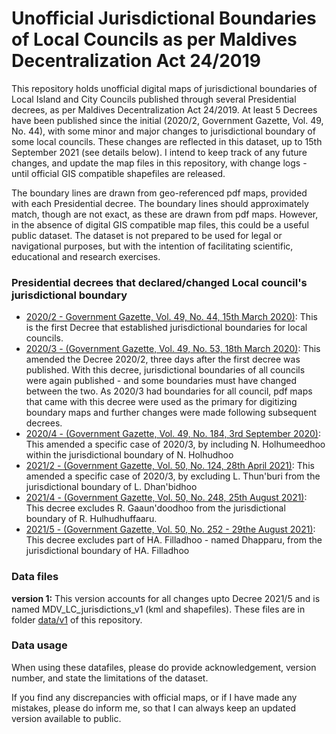 # Unofficial Jurisdictional Boundaries of Local Councils as per Maldives Decentralization Act 24/2019

This repository holds unofficial digital maps of jurisdictional boundaries of Local Island and City Councils published through several Presidential decrees, as per Maldives Decentralization Act 24/2019. At least 5 Decrees have been published since the initial (2020/2, Government Gazette, Vol. 49, No. 44), with some minor and major changes to jurisdictional boundary of some local councils. These changes are reflected in this dataset, up to 15th September 2021 (see details below). I intend to keep track of any future changes, and update the map files in this repository, with change logs - until official GIS compatible shapefiles are released. 

The boundary lines are drawn from geo-referenced pdf maps, provided with each Presidential decree. The boundary lines should approximately match, though are not exact, as these are drawn from pdf maps. However, in the absence of digital GIS compatible map files, this could be a useful public dataset. The dataset is not prepared to be used for legal or navigational purposes, but with the intention of facilitating scientific, educational and research exercises. 

### Presidential decrees that declared/changed Local council's jurisdictional boundary

* [2020/2 - Government Gazette, Vol. 49, No. 44, 15th March 2020)](https://www.gazette.gov.mv/gazette/download/5697): This is the first Decree that established jurisdictional boundaries for local councils. 
* [2020/3 - (Government Gazette, Vol. 49, No. 53, 18th March 2020)](https://www.gazette.gov.mv/gazette/download/5706): This amended the Decree 2020/2, three days after the first decree was published. With this decree, jurisdictional boundaries of all councils were again published - and some boundaries must have changed between the two. As 2020/3 had boundaries for all council, pdf maps that came with this decree were used as the primary for digitizing boundary maps and further changes were made following subsequent decrees. 
* [2020/4 - (Government Gazette, Vol. 49, No. 184, 3rd September 2020)](https://www.gazette.gov.mv/gazette/download/5837): This amended a specific case of 2020/3, by including N. Holhumeedhoo within the jurisdictional boundary of N. Holhudhoo
* [2021/2 - (Government Gazette, Vol. 50, No. 124, 28th April 2021)](https://www.gazette.gov.mv/gazette/download/6073): This amended a specific case of 2020/3, by excluding L. Thun'buri from the jurisdictional boundary of L. Dhan'bidhoo
* [2021/4 - (Government Gazette, Vol. 50, No. 248, 25th August 2021)](https://www.gazette.gov.mv/gazette/download/6197): This decree excludes R. Gaaun'doodhoo from the jurisdictional boundary of R. Hulhudhuffaaru.
* [2021/5 - (Government Gazette, Vol. 50, No. 252 - 29the August 2021)](https://www.gazette.gov.mv/gazette/download/6201): This decree excludes part of HA. Filladhoo - named Dhapparu, from the jurisdictional boundary of HA. Filladhoo

### Data files

**version 1:** This version accounts for all changes upto Decree 2021/5 and is named MDV_LC_jurisdictions_v1 (kml and shapefiles). These files are in folder [data/v1](https://github.com/raabulha/MDV_LC_jurisdictions/tree/main/data/v1) of this repository. 

### Data usage

When using these datafiles, please do provide acknowledgement, version number, and state the limitations of the dataset. 

If you find any discrepancies with official maps, or if I have made any mistakes, please do inform me, so that I can always keep an updated version available to public. 
